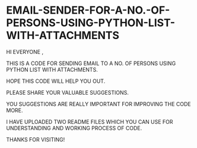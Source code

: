 # EMAIL-SENDER-FOR-A-NO.-OF-PERSONS-USING-PYTHON-LIST-WITH-ATTACHMENTS

HI EVERYONE , 

THIS IS A CODE FOR SENDING  EMAIL TO A NO. OF PERSONS USING PYTHON  LIST  WITH ATTACHMENTS. 

HOPE THIS CODE WILL HELP YOU OUT.

PLEASE SHARE YOUR VALUABLE SUGGESTIONS.  

YOU SUGGESTIONS ARE REALLY IMPORTANT FOR IMPROVING THE CODE MORE.

I HAVE UPLOADED TWO README FILES WHICH YOU CAN USE FOR UNDERSTANDING AND WORKING PROCESS OF CODE.

THANKS FOR VISITING!
